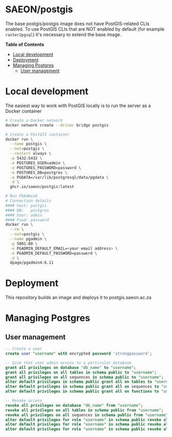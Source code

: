# SAEON/postgis
The base postgis/postgis image does not have PostGIS-related CLIs enabled. To use PostGIS CLIs that are NOT enabled by default (for example `raster2pgsql`) it's necessary to extend the base image.

<!-- START doctoc generated TOC please keep comment here to allow auto update -->
<!-- DON'T EDIT THIS SECTION, INSTEAD RE-RUN doctoc TO UPDATE -->
**Table of Contents** 

- [Local development](#local-development)
- [Deployment](#deployment)
- [Managing Postgres](#managing-postgres)
  - [User management](#user-management)

<!-- END doctoc generated TOC please keep comment here to allow auto update -->

# Local development
The easiest way to work with PostGIS locally is to run the server as a Docker container

```sh
# Create a Docker network
docker network create --driver bridge postgis

# Create a PostGIS container
docker run \
  --name postgis \
  --net=postgis \
  --restart always \
  -p 5432:5432 \
  -e POSTGRES_USER=admin \
  -e POSTGRES_PASSWORD=password \
  -e POSTGRES_DB=postgres \
  -e PGDATA=/var/lib/postgresql/data/pgdata \
  -d \
  ghcr.io/saeon/postgis:latest

# Run PGAdmin4
# Connection details
#### host: postgis
#### DB:   postgres
#### User: admin
#### Pswd: password 
docker run \
  --rm \
  --net=postgis \
  --name pgadmin \
  -p 5001:80 \
  -e PGADMIN_DEFAULT_EMAIL=<your email address> \
  -e PGADMIN_DEFAULT_PASSWORD=password \
  -d \
  dpage/pgadmin4:6.11
```

# Deployment
This repository builds an image and deploys it to postgis.saeon.ac.za

# Managing Postgres

## User management
```sql
-- Create a user
create user "username" with encrypted password 'strongpassword';

-- Give that user admin access to a particular database
grant all privileges on database "db_name" to "username";
grant all privileges on all tables in schema public to "username";
grant all privileges on all sequences in schema public to "username";
alter default privileges in schema public grant all on tables to "username";
alter default privileges in schema public grant all on sequences to "username";
alter default privileges in schema public grant all on functions to "username";

-- Revoke access
revoke all privileges on database "db_name" from "username";
revoke all privileges on all tables in schema public from "username";
revoke all privileges on all sequences in schema public from "username";
alter default privileges for role "username" in schema public revoke all on tables from "username";
alter default privileges for role "username" in schema public revoke all on sequences from "username";
alter default privileges for role "username" in schema public revoke all on functions from "username";
```
